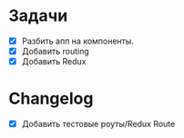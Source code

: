 # Задачи

* [X] Разбить апп на компоненты.
* [X] Добавить routing
* [X] Добавить Redux
  
# Changelog
* [X] Добавить тестовые роуты/Redux Route